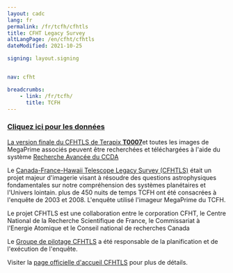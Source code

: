 ```yaml
---
layout: cadc
lang: fr
permalink: /fr/tcfh/cfhtls
title: CFHT Legacy Survey
altLangPage: /en/cfht/cfhtls
dateModified: 2021-10-25

signing: layout.signing


nav: cfht

breadcrumbs:
    - link: /fr/tcfh/
      title: TCFH
---
```


<h3><a href="/fr/recherche/?collection=CFHTTERAPIX&amp;Observation.instrument.name=MegaPrime" class="ui-link">Cliquez ici pour les données</a></h3>

<p>
  <a rel="external" href="http://terapix.iap.fr/rubrique.php?id_rubrique=268" class="ui-link">La version
    finale du CFHTLS de Terapix <strong>T0007</strong></a>et toutes les
  images de MegaPrime associés peuvent être recherchées et
  téléchargées à l'aide du
  système <a href="/fr/recherche/?collection=CFHTTERAPIX&amp;noexec=true" class="ui-link">Recherche
    Avancée du CCDA</a>
</p>


<p>
 Le <a rel="external" href="http://www.cfht.hawaii.edu/Science/CFHTLS" class="ui-link">Canada-France-Hawaii
 Telescope Legacy Survey (CFHTLS)</a> était un projet majeur
 d'imagerie visant à résoudre des questions astrophysiques
 fondamentales sur notre compréhension des systèmes planétaires et
 l'Univers lointain. plus de 450 nuits de temps TCFH ont été
 consacrées à l'enquête de 2003 et 2008. L'enquête utilisé l'imageur
 MegaPrime du TCFH.
</p>


<p>
  Le projet CFHTLS est une collaboration entre le corporation CFHT, le
  Centre National de la Recherche Scientifique de France, le
  Commissariat à l'Energie Atomique et le Conseil national de recherches Canada

</p>

<p>
  Le <a rel="external" href="http://www.cfht.hawaii.edu/Science/CFHTLS/cfhtlssg.html" class="ui-link"> 
    Groupe de pilotage CFHTLS</a> a été responsable de la planification et de l'exécution
  de l'enquête.
</p>

<p>
   Visiter la <a rel="external" href="http://www.cfht.hawaii.edu/Science/CFHTLS/" class="ui-link">page officielle d'accueil CFHTLS</a> pour plus de détails.
</p>
